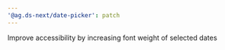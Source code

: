 ```yaml
---
'@ag.ds-next/date-picker': patch
---
```


Improve accessibility by increasing font weight of selected dates
